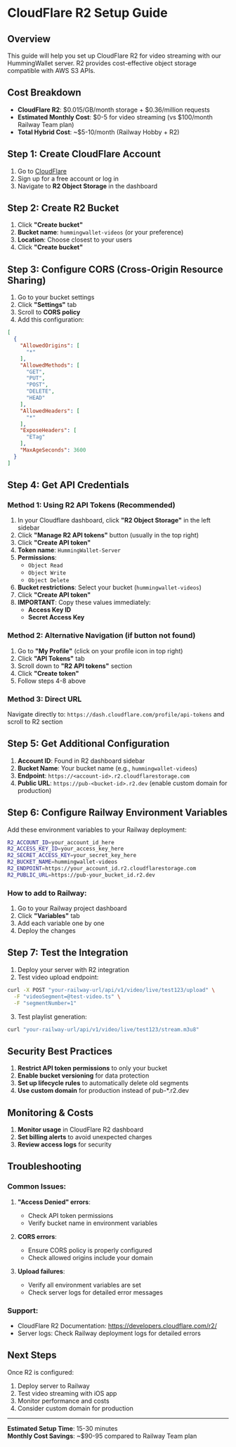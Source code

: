 # CloudFlare R2 Setup Guide

## Overview
This guide will help you set up CloudFlare R2 for video streaming with our HummingWallet server. R2 provides cost-effective object storage compatible with AWS S3 APIs.

## Cost Breakdown
- **CloudFlare R2**: $0.015/GB/month storage + $0.36/million requests
- **Estimated Monthly Cost**: $0-5 for video streaming (vs $100/month Railway Team plan)
- **Total Hybrid Cost**: ~$5-10/month (Railway Hobby + R2)

## Step 1: Create CloudFlare Account

1. Go to [CloudFlare](https://cloudflare.com)
2. Sign up for a free account or log in
3. Navigate to **R2 Object Storage** in the dashboard

## Step 2: Create R2 Bucket

1. Click **"Create bucket"**
2. **Bucket name**: `hummingwallet-videos` (or your preference)
3. **Location**: Choose closest to your users
4. Click **"Create bucket"**

## Step 3: Configure CORS (Cross-Origin Resource Sharing)

1. Go to your bucket settings
2. Click **"Settings"** tab
3. Scroll to **CORS policy**
4. Add this configuration:

```json
[
  {
    "AllowedOrigins": [
      "*"
    ],
    "AllowedMethods": [
      "GET",
      "PUT",
      "POST",
      "DELETE",
      "HEAD"
    ],
    "AllowedHeaders": [
      "*"
    ],
    "ExposeHeaders": [
      "ETag"
    ],
    "MaxAgeSeconds": 3600
  }
]
```

## Step 4: Get API Credentials

### Method 1: Using R2 API Tokens (Recommended)
1. In your Cloudflare dashboard, click **"R2 Object Storage"** in the left sidebar
2. Click **"Manage R2 API tokens"** button (usually in the top right)
3. Click **"Create API token"**
4. **Token name**: `HummingWallet-Server`
5. **Permissions**: 
   - `Object Read`
   - `Object Write` 
   - `Object Delete`
6. **Bucket restrictions**: Select your bucket (`hummingwallet-videos`)
7. Click **"Create API token"**
8. **IMPORTANT**: Copy these values immediately:
   - **Access Key ID**
   - **Secret Access Key**

### Method 2: Alternative Navigation (if button not found)
1. Go to **"My Profile"** (click on your profile icon in top right)
2. Click **"API Tokens"** tab
3. Scroll down to **"R2 API tokens"** section
4. Click **"Create token"**
5. Follow steps 4-8 above

### Method 3: Direct URL
Navigate directly to: `https://dash.cloudflare.com/profile/api-tokens` and scroll to R2 section

## Step 5: Get Additional Configuration

1. **Account ID**: Found in R2 dashboard sidebar
2. **Bucket Name**: Your bucket name (e.g., `hummingwallet-videos`)
3. **Endpoint**: `https://<account-id>.r2.cloudflarestorage.com`
4. **Public URL**: `https://pub-<bucket-id>.r2.dev` (enable custom domain for production)

## Step 6: Configure Railway Environment Variables

Add these environment variables to your Railway deployment:

```bash
R2_ACCOUNT_ID=your_account_id_here
R2_ACCESS_KEY_ID=your_access_key_here
R2_SECRET_ACCESS_KEY=your_secret_key_here
R2_BUCKET_NAME=hummingwallet-videos
R2_ENDPOINT=https://your_account_id.r2.cloudflarestorage.com
R2_PUBLIC_URL=https://pub-your_bucket_id.r2.dev
```

### How to add to Railway:
1. Go to your Railway project dashboard
2. Click **"Variables"** tab
3. Add each variable one by one
4. Deploy the changes

## Step 7: Test the Integration

1. Deploy your server with R2 integration
2. Test video upload endpoint:
```bash
curl -X POST "your-railway-url/api/v1/video/live/test123/upload" \
  -F "videoSegment=@test-video.ts" \
  -F "segmentNumber=1"
```

3. Test playlist generation:
```bash
curl "your-railway-url/api/v1/video/live/test123/stream.m3u8"
```

## Security Best Practices

1. **Restrict API token permissions** to only your bucket
2. **Enable bucket versioning** for data protection
3. **Set up lifecycle rules** to automatically delete old segments
4. **Use custom domain** for production instead of pub-*.r2.dev

## Monitoring & Costs

1. **Monitor usage** in CloudFlare R2 dashboard
2. **Set billing alerts** to avoid unexpected charges
3. **Review access logs** for security

## Troubleshooting

### Common Issues:

1. **"Access Denied" errors**:
   - Check API token permissions
   - Verify bucket name in environment variables

2. **CORS errors**:
   - Ensure CORS policy is properly configured
   - Check allowed origins include your domain

3. **Upload failures**:
   - Verify all environment variables are set
   - Check server logs for detailed error messages

### Support:
- CloudFlare R2 Documentation: https://developers.cloudflare.com/r2/
- Server logs: Check Railway deployment logs for detailed errors

## Next Steps

Once R2 is configured:
1. Deploy server to Railway
2. Test video streaming with iOS app
3. Monitor performance and costs
4. Consider custom domain for production

---

**Estimated Setup Time**: 15-30 minutes  
**Monthly Cost Savings**: ~$90-95 compared to Railway Team plan